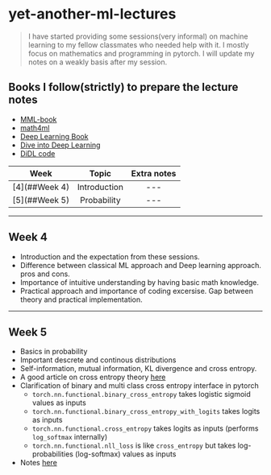 # yet-another-ml-lectures

> I have started providing some sessions(very informal) on machine learning to my fellow classmates who needed help with it. I mostly focus on mathematics and programming in pytorch. I will update my notes on a weakly basis after my session.

## Books I follow(strictly) to prepare the lecture notes
* [MML-book](https://mml-book.github.io/book/mml-book.pdf)
* [math4ml](https://gwthomas.github.io/docs/math4ml.pdf)
* [Deep Learning Book](https://www.deeplearningbook.org/)
* [Dive into Deep Learning](https://d2l.ai/d2l-en.pdf)
* [DiDL code](https://github.com/dsgiitr/d2l-pytorch)

|Week|         Topic        |     Extra notes      |
|:--:|:--------------------:|:--------------------:|
| [4](##Week 4) |Introduction          | ---      |
| [5](##Week 5) |Probability           | ---      |





--------------------------------------
## Week 4
* Introduction and the expectation from these sessions.
* Difference between classical ML approach and Deep learning approach. pros and cons.
* Importance of intuitive understanding by having basic math knowledge.
* Practical approach and importance of coding excersise. Gap between theory and practical implementation.
---------------------------------------

## Week 5
* Basics in probability
* Important descrete and continous distributions
* Self-information, mutual information, KL divergence and cross entropy.
* A good article on cross entropy theory [here](https://medium.com/@stepanulyanin/notes-on-deep-learning-theory-part-1-data-generating-process-31fdda2c8941)
* Clarification of binary and multi class cross entropy interface in pytorch
    - `torch.nn.functional.binary_cross_entropy` takes logistic sigmoid values as inputs
    - `torch.nn.functional.binary_cross_entropy_with_logits` takes logits as inputs
    - `torch.nn.functional.cross_entropy` takes logits as inputs (performs `log_softmax` internally)
    - `torch.nn.functional.nll_loss` is like `cross_entropy` but takes log-probabilities (log-softmax) values as inputs
* Notes  [here](https://www.dropbox.com/sh/b2e2rbc41kfi7rz/AADhtGrZbH-U-po2HBq8zCcqa?dl=0)
